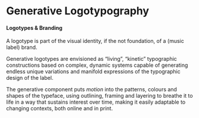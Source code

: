 # Generative Logotypography



#### Logotypes & Branding

A logotype is part of the visual identity, if the not foundation, of a (music label) brand. 

Generative logotypes are envisioned as “living”, “kinetic” typographic constructions based on complex, dynamic systems capable of generating endless unique variations and manifold expressions of the typographic design of the label. 

The generative component puts <i>motion</i> into the patterns, colours and shapes of the typeface, using outlining, framing and layering to breathe it to life in a way that sustains interest over time, making it easily adaptable to changing contexts, both online and in print.